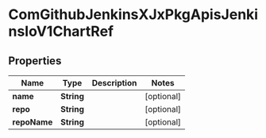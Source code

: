 
# ComGithubJenkinsXJxPkgApisJenkinsIoV1ChartRef

## Properties
Name | Type | Description | Notes
------------ | ------------- | ------------- | -------------
**name** | **String** |  |  [optional]
**repo** | **String** |  |  [optional]
**repoName** | **String** |  |  [optional]



